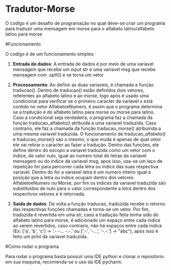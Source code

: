 # Tradutor-Morse

O codigo é um desafio de programação no qual deve-se criar um programa para traduzir uma mensagem em morse para o alfabeto latino/alfabeto latino para morse

#Funcionamento

O codigo é de um funcionamento simples:

1. **Entrada de dados**:
   A entrada de dados é por meio de uma variavel mensagem que recebe um input str e uma variavel msg que recebe mensagem com .split() e se torna um vetor

2. **Processamento**:
     Ao definir as duas variaveis, é chamada a função traducao(). Dentro de traducao() estão definidos dois vetores, referentes ao alfabeto latino e ao morse, logo após é usado uma condicional para verificar se o primeiro caracter da variavel x está contido     no vetor AlfabetoeNumero, é assim que o programa determina se a tradução é de alfabeto latino para morse ou morse para latino.
     Caso a condicional seja verdadeira, o programa faz a chamada da função traducao_alfabeto() atribuida a uma variavel traduzida. Caso contrario, ele faz a chamada da função traducao_morse() atribuinda a uma mesma variavel traduzida.
     O funcionamento de traducao_alfabeto() e traducao_morse() são o mesmo, o que muda é apenas de qual vetor ele vai retirar o    caracter ao fazer a tradução. Dentro das funções, ele define dentro do escopo a variavel traduzida como um vetor com o indice, de valor nulo, igual ao numero total de letras da variavel mensagem ou do indice da variavel msg, apos isso, usa-se um laço de repetição for para percorrer cada letra ou indice das suas respectiva variavel.
     Dentro do for a variavel letra é um numero inteiro igual a posição que a letra ou indice ocupam dentro dos vetores AlfabetoeNumero ou Morse, por fim os indices da variavel traduzida são substituidos de nulo para o valor correspondente a letra dentro dos respectivos vetores e é retornada.

2. **Saida de dados**:
     De volta a função traducao, traduzida recebe o retorno das respectivas funções chamadas e torna-se um vetor. Por fim, traduzida é revertida em uma str, caso a tradução feita tenha sido do alfabeto latino para morse, é adicionado um espaço entre cada indice ao serem revertidos, caso contrario, não há espaços entre cada indice (Ex:   ['a', 'b', 'c'] -> '.- -... -.-.' ou ['.-', '-...', '-.-.'] -> "abc"), após isso é feito um print da variavel traduzida.

#Como rodar o programa

Para rodar o programa basta possuir uma IDE python e clonar o repositorio em sua maquina, recomenda-se o uso da IDE pycharm.
